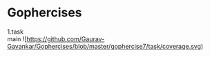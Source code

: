 # Gophercises
1.task<br>
main ![https://github.com/Gaurav-Gavankar/Gophercises/blob/master/gophercise7/task/coverage.svg)<br>
